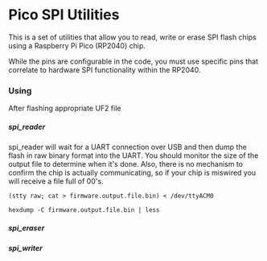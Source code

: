 # Pico SPI Utilities

This is a set of utilities that allow you to read, write or erase SPI flash chips using a Raspberry Pi Pico (RP2040) chip.

While the pins are configurable in the code, you must use specific pins that correlate to hardware SPI functionality within the RP2040.



### Using
After flashing appropriate UF2 file


##### spi_reader
spi_reader will wait for a UART connection over USB and then dump the flash in raw binary format into the UART. You should monitor the size of the output file to determine when it's done. Also, there is no mechanism to confirm the chip is actually communicating, so if your chip is miswired you will receive a file full of 00's.

```
(stty raw; cat > firmware.output.file.bin) < /dev/ttyACM0
```

```
hexdump -C firmware.output.file.bin | less
```

##### spi_eraser


##### spi_writer
